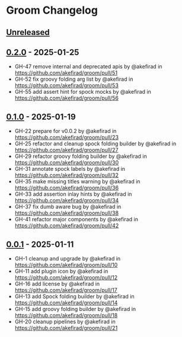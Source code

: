 # Groom Changelog

## [Unreleased]

## [0.2.0] - 2025-01-25

- GH-47 remove internal and deprecated apis by @akefirad in https://github.com/akefirad/groom/pull/51
- GH-52 fix groovy folding arg list by @akefirad in https://github.com/akefirad/groom/pull/53
- GH-55 add assert hint for spock mocks by @akefirad in https://github.com/akefirad/groom/pull/56

## [0.1.0] - 2025-01-19

- GH-22 prepare for v0.0.2 by @akefirad in https://github.com/akefirad/groom/pull/23
- GH-25 refactor and cleanup spock folding builder by @akefirad in https://github.com/akefirad/groom/pull/27
- GH-29 refactor groovy folding builder by @akefirad in https://github.com/akefirad/groom/pull/30
- GH-31 annotate spock labels by @akefirad in https://github.com/akefirad/groom/pull/32
- GH-35 make missing titles warning by @akefirad in https://github.com/akefirad/groom/pull/36
- GH-33 add assertion inlay hints by @akefirad in https://github.com/akefirad/groom/pull/34
- GH-37 fix dumb aware bug by @akefirad in https://github.com/akefirad/groom/pull/38
- GH-41 refactor major components by @akefirad in https://github.com/akefirad/groom/pull/42

## [0.0.1] - 2025-01-11

- GH-1 cleanup and upgrade by @akefirad in https://github.com/akefirad/groom/pull/10
- GH-11 add plugin icon by @akefirad in https://github.com/akefirad/groom/pull/12
- GH-16 add license by @akefirad in https://github.com/akefirad/groom/pull/17
- GH-13 add Spock folding builder by @akefirad in https://github.com/akefirad/groom/pull/14
- GH-15 add groovy folding builder by @akefirad in https://github.com/akefirad/groom/pull/18
- GH-20 cleanup pipelines by @akefirad in https://github.com/akefirad/groom/pull/21

[Unreleased]: https://github.com/akefirad/groom/compare/v0.2.0...HEAD
[0.2.0]: https://github.com/akefirad/groom/compare/v0.1.0...v0.2.0
[0.1.0]: https://github.com/akefirad/groom/compare/v0.0.1...v0.1.0
[0.0.1]: https://github.com/akefirad/groom/commits/v0.0.1
